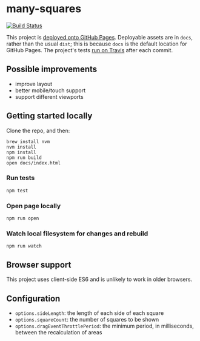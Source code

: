 # many-squares

[![Build Status](https://travis-ci.org/danyalaytekin/many-squares.svg?branch=master)](https://travis-ci.org/danyalaytekin/many-squares)

This project is [deployed onto GitHub Pages](https://danyalaytekin.github.io/many-squares).  Deployable assets are in `docs`, rather than the usual `dist`; this is because `docs` is the default location for GitHub Pages. The project's tests [run on Travis]((https://travis-ci.org/danyalaytekin/many-squares)) after each commit.

## Possible improvements

- improve layout
- better mobile/touch support
- support different viewports

## Getting started locally

Clone the repo, and then:

```
brew install nvm
nvm install
npm install
npm run build
open docs/index.html
```

### Run tests

```
npm test
```

### Open page locally

```
npm run open
```

### Watch local filesystem for changes and rebuild

```
npm run watch
```

## Browser support

This project uses client-side ES6 and is unlikely to work in older browsers.

## Configuration

- `options.sideLength`: the length of each side of each square
- `options.squareCount`: the number of squares to be shown
- `options.dragEventThrottlePeriod`: the minimum period, in milliseconds, between the recalculation of areas
